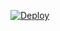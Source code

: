 [![Deploy](https://www.herokucdn.com/deploy/button.svg)](https://heroku.com/deploy?template=https://github.com/hehe-sir/wa-bot/)
